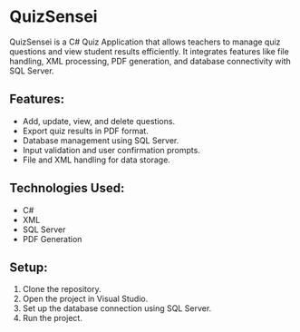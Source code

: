 # QuizSensei

QuizSensei is a C# Quiz Application that allows teachers to manage quiz questions and view student results efficiently. It integrates features like file handling, XML processing, PDF generation, and database connectivity with SQL Server.

## Features:
- Add, update, view, and delete questions.
- Export quiz results in PDF format.
- Database management using SQL Server.
- Input validation and user confirmation prompts.
- File and XML handling for data storage.

## Technologies Used:
- C#
- XML
- SQL Server
- PDF Generation

## Setup:
1. Clone the repository.
2. Open the project in Visual Studio.
3. Set up the database connection using SQL Server.
4. Run the project.
